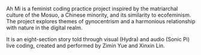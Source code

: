 Ah Mi is a feminist coding practice project inspired by the matriarchal culture of the Mosuo, a Chinese minority, and its similarity to ecofeminism.
The project explores themes of gynocentrism and a harmonious relationship with nature in the digital realm.

It is an eight-section story told through visual (Hydra) and audio (Sonic Pi) live coding, created and performed by Zimin Yue and Xinxin Lin.
